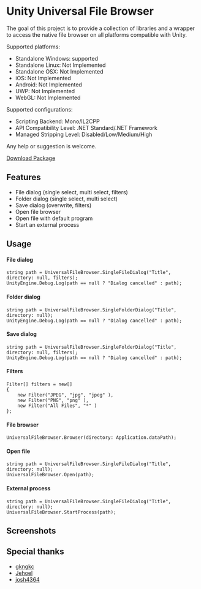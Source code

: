 # Unity Universal File Browser

The goal of this project is to provide a collection of libraries and a wrapper to access the native file browser on all platforms compatible with Unity.

Supported platforms: 
- Standalone Windows: supported
- Standalone Linux: Not Implemented
- Standalone OSX: Not Implemented
- iOS: Not Implemented
- Android: Not Implemented
- UWP: Not Implemented
- WebGL: Not Implemented

Supported configurations: 
- Scripting Backend: Mono/IL2CPP
- API Compatibility Level: .NET Standard/.NET Framework
- Managed Stripping Level: Disabled/Low/Medium/High

Any help or suggestion is welcome.

[Download Package]()

## Features
- File dialog (single select, multi select, filters)
- Folder dialog (single select, multi select)
- Save dialog (overwrite, filters)
- Open file browser
- Open file with default program
- Start an external process

## Usage
#### File dialog
    string path = UniversalFileBrowser.SingleFileDialog("Title", directory: null, filters);
	UnityEngine.Debug.Log(path == null ? "Dialog cancelled" : path);
#### Folder dialog
    string path = UniversalFileBrowser.SingleFolderDialog("Title", directory: null);
	UnityEngine.Debug.Log(path == null ? "Dialog cancelled" : path);
#### Save dialog
    string path = UniversalFileBrowser.SingleFolderDialog("Title", directory: null, filters);
	UnityEngine.Debug.Log(path == null ? "Dialog cancelled" : path);
#### Filters
    Filter[] filters = new[]
    {
        new Filter("JPEG", "jpg", "jpeg" ),
        new Filter("PNG", "png" ),
        new Filter("All Files", "*" )
    };
#### File browser
    UniversalFileBrowser.Browser(directory: Application.dataPath);
#### Open file
    string path = UniversalFileBrowser.SingleFileDialog("Title", directory: null);
    UniversalFileBrowser.Open(path);
#### External process
    string path = UniversalFileBrowser.SingleFileDialog("Title", directory: null);
    UniversalFileBrowser.StartProcess(path);

## Screenshots

## Special thanks
- [gkngkc](https://github.com/gkngkc/UnityStandaloneFileBrowser)
- [Jehoel](https://github.com/Jehoel/ShellFileDialogs)
- [josh4364](https://github.com/josh4364/IL2cppStartProcess)
